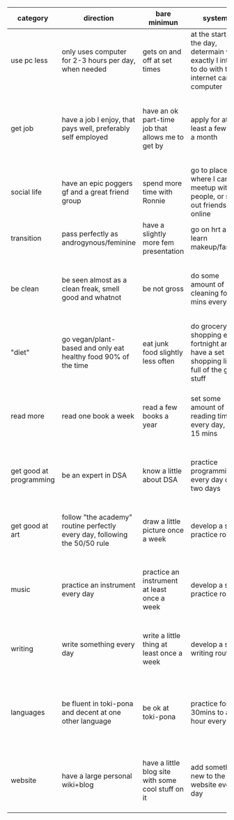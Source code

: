 |category|direction|bare minimun|systems|rules|enviromental advantage|
|---|---|---|---|---|---|
| use pc less|only uses computer for 2-3 hours per day, when needed | gets on and off at set times | at the start of the day, determain what exactly I intend to do with the internet can the computer | I can only use the computer with a set, often productive intention | website blocker? |
| get job | have a job I enjoy, that pays well, preferably self employed | have an ok part-time job that allows me to get by | apply for at least a few jobs a month | only apply to jobs I at least won't hate, like jobs with large amounts of speaking | TBF |
| social life | have an epic poggers gf and a great friend group | spend more time with Ronnie | go to places where I can meetup with people, or seek out friends online | talk with someone once per day about anything | be around Ronnie |
| transition | pass perfectly as androgynous/feminine | have a slightly more fem presentation | go on hrt and learn makeup/fashion | do voice training at least once a week | fill my spaces with trans memorabilia |
| be clean | be seen almost as a clean freak, smell good and whatnot | be not gross | do some amount of cleaning for 15 mins every day | never go without cleaning something for longer than a week | set up systems so things never get dirty, or are easy to clean |
| "diet" | go vegan/plant-based and only eat healthy food 90% of the time | eat junk food slightly less often | do grocery shopping every fortnight and have a set shopping list full of the good stuff | specifically allow time for "unhealthy food" | don't buy snacks to leave around the house |
| read more | read one book a week | read a few books a year | set some amount of reading time every day, even 15 mins | do not go longer than a week without reading something | have books in easy acess |
| get good at programming | be an expert in DSA | know a little about DSA | practice programming every day or two days | make one full "program" a week | have easy acess to programming project ideas and exersises |
| get good at art | follow "the academy" routine perfectly every day, following the 50/50 rule | draw a little picture once a week | develop a set practice routine | never go more than a week without drawing something | have drawing tools in easy acess |
| music | practice an instrument every day | practice an instrument at least once a week | develop a set practice routine | never go more than a week without practicing an instrument | have instruments in easy acess |
| writing | write something every day | write a little thing at least once a week | develop a set writing routine | never go more than a week without writing something | have east acess to writing tools |
| languages | be fluent in toki-pona and decent at one other language | be ok at toki-pona | practice for 30mins to an hour every day | never go longer than a week without doing some form of practice | have easy acess to stuff in other languages and study material |
| website | have a large personal wiki+blog | have a little blog site with some cool stuff on it | add something new to the website every day | whenever I think of something cool, put it on the site as fast as possible | have easy acess to editing the website |

